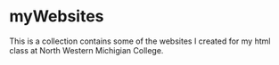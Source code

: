 # myWebsites
This is a collection contains some of the websites I created for my html class at North Western Michigian College. 
